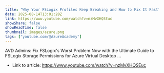```yaml
---
title: "Why Your FSLogix Profiles Keep Breaking and How to Fix It Fast"
date: 2025-08-14T13:01:28Z
link: https://www.youtube.com/watch?v=nzMvXHQSEuc
showShare: false
showReadTime: false
thumbnail: images/azure.png
tags: ["youtube.com/@AzureAcademy"]
---
```

AVD Admins: Fix FSLogix's Worst Problem Now with the Ultimate Guide to FSLogix Storage Permissions for Azure Virtual Desktop ...

- Link to article: https://www.youtube.com/watch?v=nzMvXHQSEuc